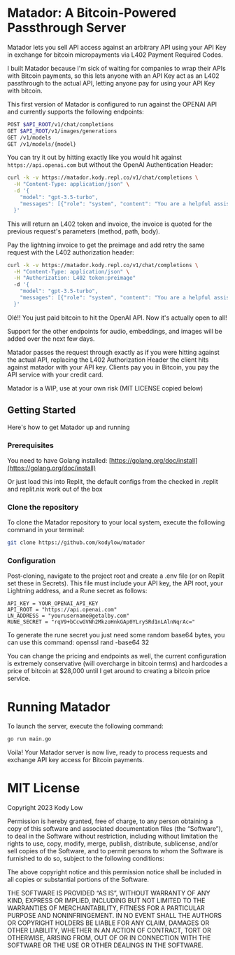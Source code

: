 # Matador: A Bitcoin-Powered Passthrough Server

Matador lets you sell API access against an arbitrary API using your API Key in exchange for bitcoin micropayments via L402 Payment Required Codes. 

I built Matador because I'm sick of waiting for companies to wrap their APIs with Bitcoin payments, so this lets anyone with an API Key act as an L402 passthrough to the actual API, letting anyone pay for using your API Key with bitcoin.

This first version of Matador is configured to run against the OPENAI API and currently supports the following endpoints:

```bash
POST $API_ROOT/v1/chat/completions
GET $API_ROOT/v1/images/generations
GET /v1/models
GET /v1/models/{model}
```

You can try it out by hitting exactly like you would hit against `https://api.openai.com` but without the OpenAI Authentication Header:

```bash
curl -k -v https://matador.kody.repl.co/v1/chat/completions \
  -H "Content-Type: application/json" \
  -d '{
    "model": "gpt-3.5-turbo",
    "messages": [{"role": "system", "content": "You are a helpful assistant."}, {"role": "user", "content": "Hello!"}]
  }'
```

This will return an L402 token and invoice, the invoice is quoted for the previous request's parameters (method, path, body).

Pay the lightning invoice to get the preimage and add retry the same request with the L402 authorization header:

```bash
curl -k -v https://matador.kody.repl.co/v1/chat/completions \
  -H "Content-Type: application/json" \
  -H "Authorization: L402 token:preimage"
  -d '{
    "model": "gpt-3.5-turbo",
    "messages": [{"role": "system", "content": "You are a helpful assistant."}, {"role": "user", "content": "Hello!"}]
  }'
```

Olé!! You just paid bitcoin to hit the OpenAI API. Now it's actually open to all!

Support for the other endpoints for audio, embeddings, and images will be added over the next few days.

Matador passes the request through exactly as if you were hitting against the actual API, replacing the L402 Authorization Header the client hits against matador with your API key. Clients pay you in Bitcoin, you pay the API service with your credit card.

Matador is a WIP, use at your own risk (MIT LICENSE copied below)

## Getting Started

Here's how to get Matador up and running

### Prerequisites

You need to have Golang installed: [https://golang.org/doc/install](https://golang.org/doc/install)

Or just load this into Replit, the default configs from the checked in .replit and replit.nix work out of the box

### Clone the repository

To clone the Matador repository to your local system, execute the following command in your terminal:

```bash
git clone https://github.com/kodylow/matador
```

### Configuration
Post-cloning, navigate to the project root and create a .env file (or on Replit set these in Secrets). This file must include your API key, the API root, your Lightning address, and a Rune secret as follows:
```dotenv
API_KEY = YOUR_OPENAI_API_KEY
API_ROOT = "https://api.openai.com"
LN_ADDRESS = "yourusername@getalby.com"
RUNE_SECRET = "rqV9+bCcwGVNh2MkzoHnkGAp0YLrySRd1nLAlnNqrAc="
```

To generate the rune secret you just need some random base64 bytes, you can use this command: openssl rand -base64 32

You can change the pricing and endpoints as well, the current configuration is extremely conservative (will overcharge in bitcoin terms) and hardcodes a price of bitcoin at $28,000 until I get around to creating a bitcoin price service.

# Running Matador
To launch the server, execute the following command:

```bash
go run main.go
```
Voila! Your Matador server is now live, ready to process requests and exchange API key access for Bitcoin payments.

# MIT License

Copyright 2023 Kody Low

Permission is hereby granted, free of charge, to any person obtaining a copy of this software and associated documentation files (the “Software”), to deal in the Software without restriction, including without limitation the rights to use, copy, modify, merge, publish, distribute, sublicense, and/or sell copies of the Software, and to permit persons to whom the Software is furnished to do so, subject to the following conditions:

The above copyright notice and this permission notice shall be included in all copies or substantial portions of the Software.

THE SOFTWARE IS PROVIDED “AS IS”, WITHOUT WARRANTY OF ANY KIND, EXPRESS OR IMPLIED, INCLUDING BUT NOT LIMITED TO THE WARRANTIES OF MERCHANTABILITY, FITNESS FOR A PARTICULAR PURPOSE AND NONINFRINGEMENT. IN NO EVENT SHALL THE AUTHORS OR COPYRIGHT HOLDERS BE LIABLE FOR ANY CLAIM, DAMAGES OR OTHER LIABILITY, WHETHER IN AN ACTION OF CONTRACT, TORT OR OTHERWISE, ARISING FROM, OUT OF OR IN CONNECTION WITH THE SOFTWARE OR THE USE OR OTHER DEALINGS IN THE SOFTWARE.
